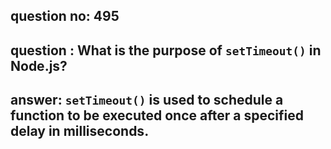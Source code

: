 
      
## question no: 495

## question : What is the purpose of `setTimeout()` in Node.js?

## answer: `setTimeout()` is used to schedule a function to be executed once after a specified delay in milliseconds.
      